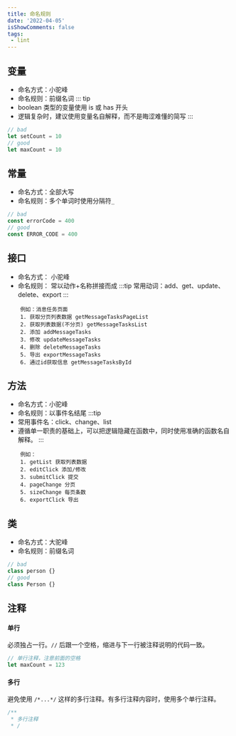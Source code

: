 ```yaml
---
title: 命名规则
date: '2022-04-05'
isShowComments: false
tags:
 - lint
---
```


##  变量
- 命名方式：小驼峰
- 命名规则：前缀名词
::: tip
- boolean 类型的变量使用 is 或 has 开头  
- 逻辑复杂时，建议使用变量名自解释，而不是晦涩难懂的简写
:::
```js
// bad
let setCount = 10 
// good
let maxCount = 10
```
##  常量

- 命名方式：全部大写
- 命名规则：多个单词时使用分隔符`_`
```js
// bad
const errorCode = 400 
// good
const ERROR_CODE = 400
```

##  接口
- 命名方式： 小驼峰
- 命名规则： 常以动作+名称拼接而成
:::tip
常用动词：add、get、update、delete、export
:::
```
    例如：消息任务页面
    1. 获取分页列表数据 getMessageTasksPageList
    2. 获取列表数据(不分页) getMessageTasksList
    2. 添加 addMessageTasks
    3. 修改 updateMessageTasks
    4. 删除 deleteMessageTasks
    5. 导出 exportMessageTasks
    6. 通过id获取信息 getMessageTasksById
```
##  方法
- 命名方式：小驼峰
- 命名规则：以事件名结尾
:::tip  
-  常用事件名：click、change、list  
-  遵循单一职责的基础上，可以把逻辑隐藏在函数中，同时使用准确的函数名自解释。
:::
```
    例如：
    1. getList 获取列表数据 
    2. editClick 添加/修改 
    3. submitClick 提交
    4. pageChange 分页 
    5. sizeChange 每页条数  
    6. exportClick 导出
```

##  类
- 命名方式：大驼峰
- 命名规则：前缀名词
```js
// bad
class person {}
// good
class Person {}
```

##  注释
#### 单行
 必须独占一行。`//` 后跟一个空格，缩进与下一行被注释说明的代码一致。
```js
// 单行注释，注意前面的空格
let maxCount = 123
```
#### 多行
避免使用 `/*...*/` 这样的多行注释。有多行注释内容时，使用多个单行注释。
```js
/**
 * 多行注释
 * /
```

